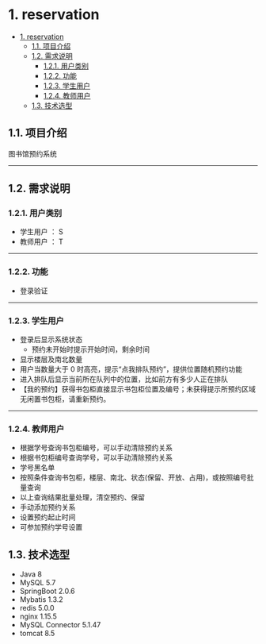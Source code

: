
# 1. reservation

<!-- TOC -->

- [1. reservation](#1-reservation)
  - [1.1. 项目介绍](#11-项目介绍)
  - [1.2. 需求说明](#12-需求说明)
    - [1.2.1. 用户类别](#121-用户类别)
    - [1.2.2. 功能](#122-功能)
    - [1.2.3. 学生用户](#123-学生用户)
    - [1.2.4. 教师用户](#124-教师用户)
  - [1.3. 技术选型](#13-技术选型)

<!-- /TOC -->

## 1.1. 项目介绍

图书馆预约系统

---

## 1.2. 需求说明

### 1.2.1. 用户类别

- 学生用户 ： S
- 教师用户 ： T

---

### 1.2.2. 功能

- 登录验证

---

### 1.2.3. 学生用户

- 登录后显示系统状态
  - 预约未开始时提示开始时间，剩余时间
- 显示楼层及南北数量
- 用户当数量大于 0 时高亮，提示“点我排队预约”，提供位置随机预约功能
- 进入排队后显示当前所在队列中的位置，比如前方有多少人正在排队
- 【我的预约】获得书包柜直接显示书包柜位置及编号；未获得提示所预约区域无闲置书包柜，请重新预约。

---

### 1.2.4. 教师用户

- 根据学号查询书包柜编号，可以手动清除预约关系
- 根据书包柜编号查询学号，可以手动清除预约关系
- 学号黑名单
- 按照条件查询书包柜，楼层、南北、状态(保留、开放、占用)，或按照编号批量查询
- 以上查询结果批量处理，清空预约、保留
- 手动添加预约关系
- 设置预约起止时间
- 可参加预约学号设置

## 1.3. 技术选型

- Java 8
- MySQL 5.7
- SpringBoot 2.0.6
- Mybatis 1.3.2
- redis 5.0.0
- nginx 1.15.5
- MySQL Connector 5.1.47
- tomcat 8.5